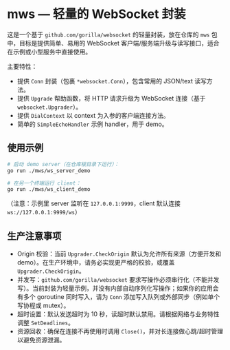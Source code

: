 # mws — 轻量的 WebSocket 封装

这是一个基于 `github.com/gorilla/websocket` 的轻量封装，放在仓库的 `mws` 包中，目标是提供简单、易用的 WebSocket 客户端/服务端升级与读写接口，适合在示例或小型服务中直接使用。

主要特性：

- 提供 `Conn` 封装（包裹 `*websocket.Conn`），包含常用的 JSON/text 读写方法。
- 提供 `Upgrade` 帮助函数，将 HTTP 请求升级为 WebSocket 连接（基于 `websocket.Upgrader`）。
- 提供 `DialContext` 以 context 为入参的客户端连接方法。
- 简单的 `SimpleEchoHandler` 示例 handler，用于 demo。

## 使用示例

```bash
# 启动 demo server（在仓库根目录下运行）：
go run ./mws/ws_server_demo

# 在另一个终端运行 client：
go run ./mws/ws_client_demo
```

（注意：示例里 server 监听在 `127.0.0.1:9999`，client 默认连接 `ws://127.0.0.1:9999/ws`）

## 生产注意事项

- Origin 校验：当前 `Upgrader.CheckOrigin` 默认为允许所有来源（方便开发和 demo）。在生产环境中，请务必实现更严格的校验，或覆盖 `Upgrader.CheckOrigin`。
- 并发写：`github.com/gorilla/websocket` 要求写操作必须串行化（不能并发写）。当前封装为轻量示例，并没有内部自动序列化写操作；如果你的应用会有多个 goroutine 同时写入，请为 `Conn` 添加写入队列或外部同步（例如单个写协程或 mutex）。
- 超时设置：默认发送超时为 10 秒，读超时默认禁用。请根据网络与业务特性调整 `SetDeadlines`。
- 资源回收：确保在连接不再使用时调用 `Close()`，并对长连接做心跳/超时管理以避免资源泄漏。
